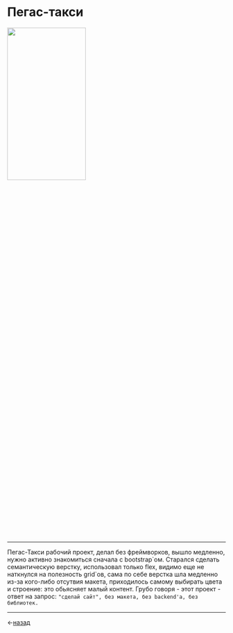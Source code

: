 # Пегас-такси <a name="title"></a>

<img width="60%" height="30%" src="https://github.com/Hiagar11/SandBox_Traning/blob/PegasTaxi_Landing/Pegas.gif">

____

Пегас-Такси рабочий проект, делал без фреймворков, вышло медленно, нужно активно знакомиться сначала с bootstrap\`ом. Старался сделать семантическую верстку, использовал только flex, видимо еще не наткнулся на полезность grid\`ов, сама по себе верстка шла медленно из-за кого-либо отсутвия макета, приходилось самому выбирать цвета и строение: это обьясняет малый контент. Грубо говоря - этот проект - ответ на запрос: `"сделай сайт", без макета, без backend'а, без библиотек.`

____


<-[назад](https://github.com/Hiagar11/SandBox_Traning#title)
